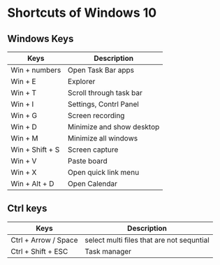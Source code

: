 # Shortcuts of Windows 10

## Windows Keys
|Keys|Description|
|---|---|
|Win + numbers|Open Task Bar apps|
|Win + E|Explorer|
|Win + T|Scroll through task bar|
|Win + I|Settings, Contrl Panel|
|Win + G|Screen recording|
|Win + D|Minimize and show desktop|
|Win + M|Minimize all windows|
|Win + Shift + S|Screen capture|
|Win + V|Paste board|
|Win + X|Open quick link menu|
|Win + Alt + D|Open Calendar|

## Ctrl keys
|Keys|Description|
|---|---|
|Ctrl + Arrow / Space|select multi files that are not sequntial|
|Ctrl + Shift + ESC|Task manager|
